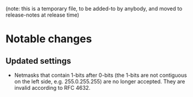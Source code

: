 (note: this is a temporary file, to be added-to by anybody, and moved to
release-notes at release time)

Notable changes
===============


Updated settings
----------------
- Netmasks that contain 1-bits after 0-bits (the 1-bits are not contiguous on
  the left side, e.g. 255.0.255.255) are no longer accepted. They are invalid
  according to RFC 4632.
